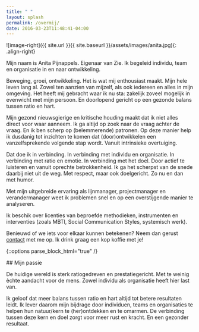 ```yaml
---
title: " "
layout: splash
permalink: /overmij/
date: 2016-03-23T11:48:41-04:00
---
```




![image-right]({{ site.url }}{{ site.baseurl }}/assets/images/anita.jpg){: .align-right}

Mijn naam is Anita Pijnappels. Eigenaar van Zie. Ik begeleid individu,  team en organisatie in en naar ontwikkeling. 

Beweging, groei, ontwikkeling. Het is wat mij enthousiast maakt. Mijn hele leven lang al. Zowel ten aanzien van mijzelf,  als ook iedereen en alles in mijn omgeving. Het heeft mij gebracht waar ik nu sta: zakelijk zoveel mogelijk in evenwicht met mijn persoon. En doorlopend gericht op een gezonde balans tussen ratio en hart.

Mijn gezond nieuwsgierige en kritische houding maakt dat ik niet alles direct voor waar aanneem. Ik ga altijd op zoek naar de vraag achter de vraag. En ik ben scherp op (belemmerende) patronen. Op deze manier help ik dusdanig tot inzichten te komen dat (door)ontwikkelen een vanzelfsprekende volgende stap wordt. Vanuit intrinsieke overtuiging.

Dat doe ik in verbinding. In verbinding met individu en organisatie. In verbinding met ratio en emotie. In verbinding met het doel. Door actief te luisteren en vanuit oprechte betrokkenheid.  Ik ga het scherpst van de snede daarbij niet uit de weg. Met respect, maar ook doelgericht. Zo nu en dan met humor.

Met mijn uitgebreide ervaring als lijnmanager, projectmanager en verandermanager weet ik problemen snel en op een overstijgende manier te analyseren.

Ik beschik over licenties van beproefde methodieken, instrumenten en interventies (zoals MBTI, Social Communication Styles, systemisch werk).

Benieuwd of we iets voor elkaar kunnen betekenen? Neem dan gerust <a href="mailto:anita@zie-ontwikkeling.nl">contact</a> met me op. Ik drink graag een kop koffie met je!



{::options parse_block_html="true" /}

<div class="kaderpassie">
## Mijn passie

De huidige wereld is sterk ratiogedreven en prestatiegericht. Met te weinig èchte aandacht voor de mens. Zowel individu als organisatie heeft hier last van. 

Ik geloof dat meer balans tussen ratio en hart altijd tot betere resultaten leidt. Ik lever daarom mijn bijdrage door individuen, teams en organisaties te helpen hun natuur/kern te (her)ontdekken en te omarmen. De verbinding tussen deze kern en doel zorgt voor meer rust en kracht. En een gezonder resultaat. 
</div>
